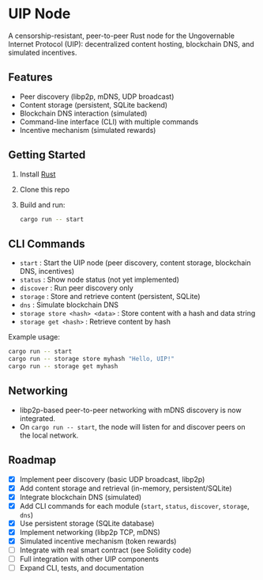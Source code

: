 # UIP Node

A censorship-resistant, peer-to-peer Rust node for the Ungovernable Internet Protocol (UIP): decentralized content hosting, blockchain DNS, and simulated incentives.

## Features

- Peer discovery (libp2p, mDNS, UDP broadcast)
- Content storage (persistent, SQLite backend)
- Blockchain DNS interaction (simulated)
- Command-line interface (CLI) with multiple commands
- Incentive mechanism (simulated rewards)

## Getting Started

1. Install [Rust](https://www.rust-lang.org/tools/install)
2. Clone this repo
3. Build and run:

   ```sh
   cargo run -- start
   ```

## CLI Commands

- `start`    : Start the UIP node (peer discovery, content storage, blockchain DNS, incentives)
- `status`   : Show node status (not yet implemented)
- `discover` : Run peer discovery only
- `storage`  : Store and retrieve content (persistent, SQLite)
- `dns`      : Simulate blockchain DNS
- `storage store <hash> <data>` : Store content with a hash and data string
- `storage get <hash>`          : Retrieve content by hash

Example usage:

```sh
cargo run -- start
cargo run -- storage store myhash "Hello, UIP!"
cargo run -- storage get myhash
```

## Networking

- libp2p-based peer-to-peer networking with mDNS discovery is now integrated.
- On `cargo run -- start`, the node will listen for and discover peers on the local network.

## Roadmap

- [x] Implement peer discovery (basic UDP broadcast, libp2p)
- [x] Add content storage and retrieval (in-memory, persistent/SQLite)
- [x] Integrate blockchain DNS (simulated)
- [x] Add CLI commands for each module (`start`, `status`, `discover`, `storage`, `dns`)
- [x] Use persistent storage (SQLite database)
- [x] Implement networking (libp2p TCP, mDNS)
- [x] Simulated incentive mechanism (token rewards)
- [ ] Integrate with real smart contract (see Solidity code)
- [ ] Full integration with other UIP components
- [ ] Expand CLI, tests, and documentation
